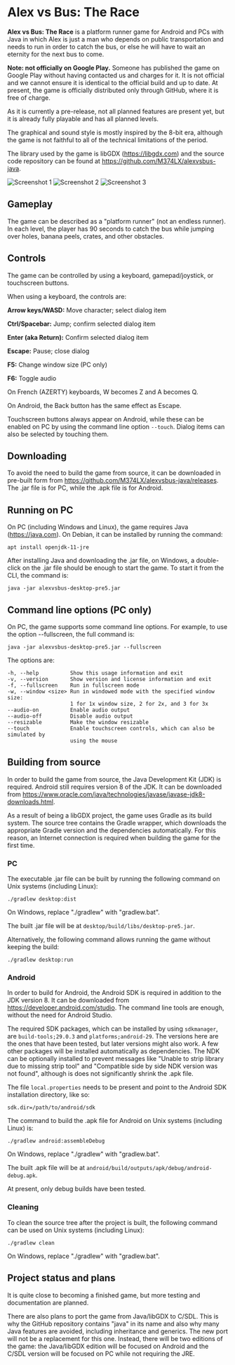 # Alex vs Bus: The Race

**Alex vs Bus: The Race** is a platform runner game for Android and PCs with
Java in which Alex is just a man who depends on public transportation and needs
to run in order to catch the bus, or else he will have to wait an eternity for
the next bus to come.

**Note: not officially on Google Play.** Someone has published the game on
Google Play without having contacted us and charges for it. It is not official
and we cannot ensure it is identical to the official build and up to date. At
present, the game is officially distributed only through GitHub, where it is
free of charge.

As it is currently a pre-release, not all planned features are present yet, but
it is already fully playable and has all planned levels.

The graphical and sound style is mostly inspired by the 8-bit era, although the
game is not faithful to all of the technical limitations of the period.

The library used by the game is libGDX (https://libgdx.com) and the source code
repository can be found at https://github.com/M374LX/alexvsbus-java.

![Screenshot 1](./docs/img/screenshot1.png)
![Screenshot 2](./docs/img/screenshot2.png)
![Screenshot 3](./docs/img/screenshot3.png)


## Gameplay

The game can be described as a "platform runner" (not an endless runner). In
each level, the player has 90 seconds to catch the bus while jumping over holes,
banana peels, crates, and other obstacles.


## Controls

The game can be controlled by using a keyboard, gamepad/joystick, or touchscreen
buttons.

When using a keyboard, the controls are:

**Arrow keys/WASD:** Move character; select dialog item

**Ctrl/Spacebar:** Jump; confirm selected dialog item

**Enter (aka Return):** Confirm selected dialog item

**Escape:** Pause; close dialog

**F5:** Change window size (PC only)

**F6:** Toggle audio

On French (AZERTY) keyboards, W becomes Z and A becomes Q.

On Android, the Back button has the same effect as Escape.

Touchscreen buttons always appear on Android, while these can be enabled on PC
by using the command line option ``--touch``. Dialog items can also be selected
by touching them.


## Downloading

To avoid the need to build the game from source, it can be downloaded in
pre-built form from https://github.com/M374LX/alexvsbus-java/releases. The .jar
file is for PC, while the .apk file is for Android.


## Running on PC

On PC (including Windows and Linux), the game requires Java (https://java.com).
On Debian, it can be installed by running the command:
```
apt install openjdk-11-jre
```

After installing Java and downloading the .jar file, on Windows, a double-click
on the .jar file should be enough to start the game. To start it from the CLI,
the command is:
```
java -jar alexvsbus-desktop-pre5.jar
```


## Command line options (PC only)

On PC, the game supports some command line options. For example, to use the
option --fullscreen, the full command is:
```
java -jar alexvsbus-desktop-pre5.jar --fullscreen
```

The options are:
```
-h, --help          Show this usage information and exit
-v, --version       Show version and license information and exit
-f, --fullscreen    Run in fullscreen mode
-w, --window <size> Run in windowed mode with the specified window size:
                    1 for 1x window size, 2 for 2x, and 3 for 3x
--audio-on          Enable audio output
--audio-off         Disable audio output
--resizable         Make the window resizable
--touch             Enable touchscreen controls, which can also be simulated by
                    using the mouse
```


## Building from source

In order to build the game from source, the Java Development Kit (JDK) is
required. Android still requires version 8 of the JDK. It can be downloaded from
https://www.oracle.com/java/technologies/javase/javase-jdk8-downloads.html.

As a result of being a libGDX project, the game uses Gradle as its build system.
The source tree contains the Gradle wrapper, which downloads the appropriate
Gradle version and the dependencies automatically. For this reason, an Internet
connection is required when building the game for the first time.

### PC

The executable .jar file can be built by running the following command on Unix
systems (including Linux):
```
./gradlew desktop:dist
```

On Windows, replace "./gradlew" with "gradlew.bat".

The built .jar file will be at ``desktop/build/libs/desktop-pre5.jar``.

Alternatively, the following command allows running the game without keeping the
build:
```
./gradlew desktop:run
```

### Android

In order to build for Android, the Android SDK is required in addition to the
JDK version 8. It can be downloaded from https://developer.android.com/studio.
The command line tools are enough, without the need for Android Studio.

The required SDK packages, which can be installed by using ``sdkmanager``, are
``build-tools;29.0.3`` and ``platforms;android-29``. The versions here are the
ones that have been tested, but later versions might also work. A few other
packages will be installed automatically as dependencies. The NDK can be
optionally installed to prevent messages like "Unable to strip library due to
missing strip tool" and "Compatible side by side NDK version was not found",
although is does not significantly shrink the .apk file.

The file ``local.properties`` needs to be present and point to the Android SDK
installation directory, like so:
```
sdk.dir=/path/to/android/sdk
```

The command to build the .apk file for Android on Unix systems (including Linux)
is:
```
./gradlew android:assembleDebug
```

On Windows, replace "./gradlew" with "gradlew.bat".

The built .apk file will be at
``android/build/outputs/apk/debug/android-debug.apk``.

At present, only debug builds have been tested.

### Cleaning

To clean the source tree after the project is built, the following command can
be used on Unix systems (including Linux):
```
./gradlew clean
```

On Windows, replace "./gradlew" with "gradlew.bat".


## Project status and plans

It is quite close to becoming a finished game, but more testing and
documentation are planned.

There are also plans to port the game from Java/libGDX to C/SDL. This is why
the GitHub repository contains "java" in its name and also why many Java
features are avoided, including inheritance and generics. The new port will not
be a replacement for this one. Instead, there will be two editions of the game:
the Java/libGDX edition will be focused on Android and the C/SDL version will
be focused on PC while not requiring the JRE.

